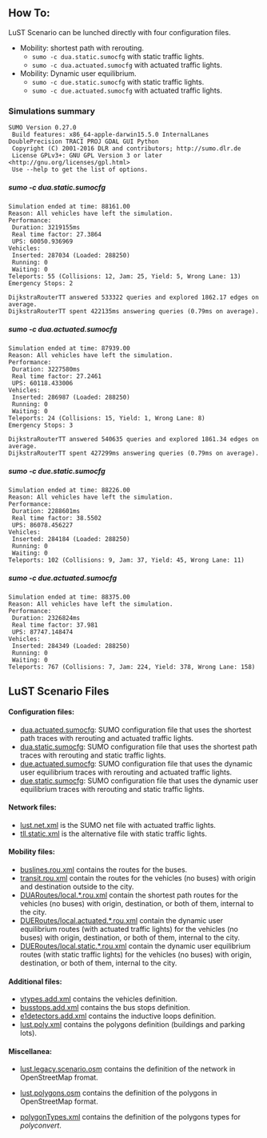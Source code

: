## How To:
LuST Scenario can be lunched directly with four configuration files.
* Mobility: shortest path with rerouting.
  * `sumo -c dua.static.sumocfg` with static traffic lights.
  * `sumo -c dua.actuated.sumocfg` with actuated traffic lights.
* Mobility: Dynamic user equilibrium.
  * `sumo -c due.static.sumocfg` with static traffic lights.
  * `sumo -c due.actuated.sumocfg` with actuated traffic lights.

### Simulations summary

```
SUMO Version 0.27.0
 Build features: x86_64-apple-darwin15.5.0 InternalLanes DoublePrecision TRACI PROJ GDAL GUI Python
 Copyright (C) 2001-2016 DLR and contributors; http://sumo.dlr.de
 License GPLv3+: GNU GPL Version 3 or later <http://gnu.org/licenses/gpl.html>
 Use --help to get the list of options.
```

##### sumo -c dua.static.sumocfg
```
Simulation ended at time: 88161.00
Reason: All vehicles have left the simulation.
Performance:
 Duration: 3219155ms
 Real time factor: 27.3864
 UPS: 60050.936969
Vehicles:
 Inserted: 287034 (Loaded: 288250)
 Running: 0
 Waiting: 0
Teleports: 55 (Collisions: 12, Jam: 25, Yield: 5, Wrong Lane: 13)
Emergency Stops: 2

DijkstraRouterTT answered 533322 queries and explored 1862.17 edges on average.
DijkstraRouterTT spent 422135ms answering queries (0.79ms on average).
```

##### sumo -c dua.actuated.sumocfg
```
Simulation ended at time: 87939.00
Reason: All vehicles have left the simulation.
Performance:
 Duration: 3227580ms
 Real time factor: 27.2461
 UPS: 60118.433006
Vehicles:
 Inserted: 286987 (Loaded: 288250)
 Running: 0
 Waiting: 0
Teleports: 24 (Collisions: 15, Yield: 1, Wrong Lane: 8)
Emergency Stops: 3

DijkstraRouterTT answered 540635 queries and explored 1861.34 edges on average.
DijkstraRouterTT spent 427299ms answering queries (0.79ms on average).
```

##### sumo -c due.static.sumocfg
```
Simulation ended at time: 88226.00
Reason: All vehicles have left the simulation.
Performance:
 Duration: 2288601ms
 Real time factor: 38.5502
 UPS: 86078.456227
Vehicles:
 Inserted: 284184 (Loaded: 288250)
 Running: 0
 Waiting: 0
Teleports: 102 (Collisions: 9, Jam: 37, Yield: 45, Wrong Lane: 11)
```

##### sumo -c due.actuated.sumocfg
```
Simulation ended at time: 88375.00
Reason: All vehicles have left the simulation.
Performance:
 Duration: 2326824ms
 Real time factor: 37.981
 UPS: 87747.148474
Vehicles:
 Inserted: 284349 (Loaded: 288250)
 Running: 0
 Waiting: 0
Teleports: 767 (Collisions: 7, Jam: 224, Yield: 378, Wrong Lane: 158)
```

## LuST Scenario Files
#### Configuration files:
* [dua.actuated.sumocfg](https://github.com/lcodeca/LuSTScenario/blob/master/scenario/dua.actuated.sumocfg): SUMO configuration file that uses the shortest path traces with rerouting and actuated traffic lights.
* [dua.static.sumocfg](https://github.com/lcodeca/LuSTScenario/blob/master/scenario/dua.static.sumocfg): SUMO configuration file that uses the shortest path traces with rerouting and static traffic lights.
* [due.actuated.sumocfg](https://github.com/lcodeca/LuSTScenario/blob/master/scenario/due.actuated.sumocfg): SUMO configuration file that uses the dynamic user equilibrium traces with rerouting and actuated traffic lights.
* [due.static.sumocfg](https://github.com/lcodeca/LuSTScenario/blob/master/scenario/due.static.sumocfg): SUMO configuration file that uses the dynamic user equilibrium traces with rerouting and static traffic lights.

#### Network files:
* [lust.net.xml](https://github.com/lcodeca/LuSTScenario/blob/master/scenario/lust.net.xml) is the SUMO net file with actuated traffic lights.
* [tll.static.xml](https://github.com/lcodeca/LuSTScenario/blob/master/scenario/tll.static.xml) is the alternative file with static traffic lights.

#### Mobility files:
* [buslines.rou.xml](https://github.com/lcodeca/LuSTScenario/blob/master/scenario/buslines.rou.xml) contains the routes for the buses.
* [transit.rou.xml](https://github.com/lcodeca/LuSTScenario/blob/master/scenario/transit.rou.xml) contain the routes for the vehicles (no buses) with origin and destination outside to the city.
* [DUARoutes/local.*.rou.xml](https://github.com/lcodeca/LuSTScenario/blob/master/scenario/DUARoutes) contain the shortest path routes for the vehicles (no buses) with origin, destination, or both of them, internal to the city.
* [DUERoutes/local.actuated.*.rou.xml](https://github.com/lcodeca/LuSTScenario/blob/master/scenario/DUERoutes) contain the dynamic user equilibrium routes (with actuated traffic lights) for the vehicles (no buses) with origin, destination, or both of them, internal to the city.
* [DUERoutes/local.static.*.rou.xml](https://github.com/lcodeca/LuSTScenario/blob/master/scenario/DUERoutes) contain the dynamic user equilibrium routes (with static traffic lights) for the vehicles (no buses) with origin, destination, or both of them, internal to the city.

#### Additional files:
* [vtypes.add.xml](https://github.com/lcodeca/LuSTScenario/blob/master/scenario/vtypes.add.xml) contains the vehicles definition.
* [busstops.add.xml](https://github.com/lcodeca/LuSTScenario/blob/master/scenario/busstops.add.xml) contains the bus stops definition.
* [e1detectors.add.xml](https://github.com/lcodeca/LuSTScenario/blob/master/scenario/e1detectors.add.xml) contains the inductive loops definition.
* [lust.poly.xml](https://github.com/lcodeca/LuSTScenario/blob/master/scenario/lust.poly.xml) contains the polygons definition (buildings and parking lots).

#### Miscellanea:
* [lust.legacy.scenario.osm](https://github.com/lcodeca/LuSTScenario/blob/master/misc/lust.legacy.scenario.osm) contains the definition of the network in OpenStreetMap fromat.
* [lust.polygons.osm](https://github.com/lcodeca/LuSTScenario/blob/master/misc/lust.polygons.osm) contains the definition of the polygons in OpenStreetMap format.

* [polygonTypes.xml](https://github.com/lcodeca/LuSTScenario/blob/master/misc/polygonTypes.xml) contains the definition of the polygons types for *polyconvert*.
